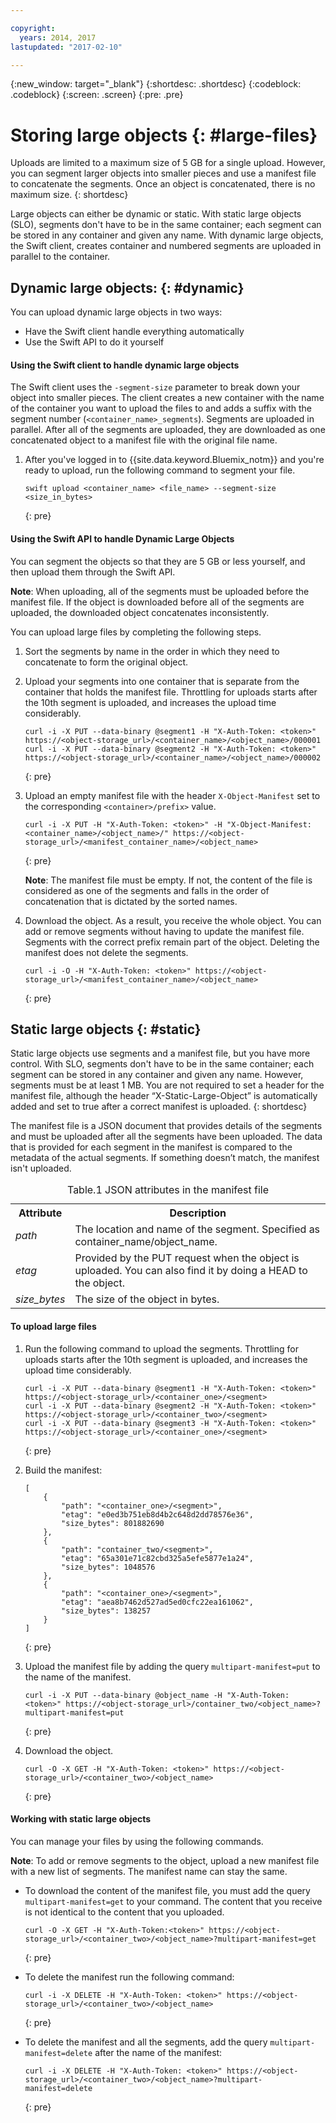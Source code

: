 ```yaml
---

copyright:
  years: 2014, 2017
lastupdated: "2017-02-10"

---
```

{:new_window: target="_blank"}
{:shortdesc: .shortdesc}
{:codeblock: .codeblock}
{:screen: .screen}
{:pre: .pre}


# Storing large objects {: #large-files}

Uploads are limited to a maximum size of 5 GB for a single upload. However, you can segment larger objects into smaller pieces and use a manifest file to concatenate the segments. Once an object is concatenated, there is no maximum size.
{: shortdesc}

Large objects can either be dynamic or static. With static large objects (SLO), segments don't have to be in the same container; each segment can be stored in any container and given any name. With dynamic large objects, the Swift client, creates container and numbered segments are uploaded in parallel to the container.


## Dynamic large objects: {: #dynamic}

You can upload dynamic large objects in two ways:
  * Have the Swift client handle everything automatically
  * Use the Swift API to do it yourself

#### Using the Swift client to handle dynamic large objects

The Swift client uses the `-segment-size` parameter to break down your object into smaller pieces. The client creates a new container with the name of the container you want to upload the files to and adds a suffix with the segment number (`<container_name>_segments`). Segments are uploaded in parallel. After all of the segments are uploaded, they are downloaded as one concatenated object to a manifest file with the original file name.

1. After you've logged in to {{site.data.keyword.Bluemix_notm}} and you're ready to upload, run the following command to segment your file.
    ```
    swift upload <container_name> <file_name> --segment-size <size_in_bytes>
    ```
    {: pre}

#### Using the Swift API to handle Dynamic Large Objects

You can segment the objects so that they are 5 GB or less yourself, and then upload them through the Swift API.

**Note**: When uploading, all of the segments must be uploaded before the manifest file. If the object is downloaded before all of the segments are uploaded, the downloaded object concatenates inconsistently.

You can upload large files by completing the following steps.

1. Sort the segments by name in the order in which they need to concatenate to form the original object.
2. Upload your segments into one container that is separate from the container that holds the manifest file. Throttling for uploads starts after the 10th segment is uploaded, and increases the upload time considerably.  

    ```
    curl -i -X PUT --data-binary @segment1 -H "X-Auth-Token: <token>" https://<object-storage_url>/<container_name>/<object_name>/000001
    curl -i -X PUT --data-binary @segment2 -H "X-Auth-Token: <token>" https://<object-storage_url>/<container_name>/<object_name>/000002
    ```
    {: pre}

3. Upload an empty manifest file with the header `X-Object-Manifest` set to the corresponding `<container>/prefix>` value.

    ```
    curl -i -X PUT -H "X-Auth-Token: <token>" -H "X-Object-Manifest: <container_name>/<object_name>/" https://<object-storage_url>/<manifest_container_name>/<object_name>
    ```
    {: pre}

    **Note**: The manifest file must be empty. If not, the content of the file is considered as one of the segments and falls in the order of concatenation that is dictated by the sorted names.
4. Download the object. As a result, you receive the whole object. You can add or remove segments without having to update the manifest file. Segments with the correct prefix remain part of the object. Deleting the manifest does not delete the segments.

    ```
    curl -i -O -H "X-Auth-Token: <token>" https://<object-storage_url>/<manifest_container_name>/<object_name>
    ```
    {: pre}


## Static large objects {: #static}

Static large objects use segments and a manifest file, but you have more control. With SLO, segments don't have to be in the same container; each segment can be stored in any container and given any name. However, segments must be at least 1 MB. You are not required to set a header for the manifest file, although the header “X-Static-Large-Object” is automatically added and set to true after a correct manifest is uploaded.
{: shortdesc}

The manifest file is a JSON document that provides details of the segments and must be uploaded after all the segments have been uploaded. The data that is provided for each segment in the manifest is compared to the metadata of the actual segments. If something doesn’t match, the manifest isn't uploaded.

<table>
<caption> Table.1 JSON attributes in the manifest file </caption>
  <tr>
    <th> Attribute </th>
    <th> Description </th>
  </tr>
  <tr>
    <td> <i> path </i> </td>
    <td> The location and name of the segment. Specified as container_name/object_name. </td>
  </tr>
  <tr>
    <td> <i> etag </i> </td>
    <td> Provided by the PUT request when the object is uploaded. You can also find it by doing a HEAD to the object. </td>
  </tr>
  <tr>
    <td> <i> size_bytes </i> </td>
    <td> The size of the object in bytes. </td>
  </tr>
</table>



#### To upload large files

1. Run the following command to upload the segments. Throttling for uploads starts after the 10th segment is uploaded, and increases the upload time considerably.  

    ```
    curl -i -X PUT --data-binary @segment1 -H "X-Auth-Token: <token>" https://<object-storage_url>/<container_one>/<segment>
    curl -i -X PUT --data-binary @segment2 -H "X-Auth-Token: <token>" https://<object-storage_url>/<container_two>/<segment>
    curl -i -X PUT --data-binary @segment3 -H "X-Auth-Token: <token>" https://<object-storage_url>/<container_one>/<segment>
    ```
    {: pre}

2. Build the manifest:

    ```
    [
        {
            "path": "<container_one>/<segment>",
            "etag": "e0ed3b751eb8d4b2c648d2dd78576e36",
            "size_bytes": 801882690
        },
        {
            "path": "container_two/<segment>",
            "etag": "65a301e71c82cbd325a5efe5877e1a24",
            "size_bytes": 1048576
        },
        {
            "path": "<container_one>/<segment>",
            "etag": "aea8b7462d527ad5ed0cfc22ea161062",
            "size_bytes": 138257
        }
    ]
    ```
    {: pre}

3. Upload the manifest file by adding the query `multipart-manifest=put` to the name of the manifest.

    ```
    curl -i -X PUT --data-binary @object_name -H "X-Auth-Token: <token>" https://<object-storage_url>/container_two/<object_name>?multipart-manifest=put
    ```
    {: pre}

4. Download the object.

    ```
    curl -O -X GET -H "X-Auth-Token: <token>" https://<object-storage_url>/<container_two>/<object_name>
    ```
    {: pre}


#### Working with static large objects

You can manage your files by using the following commands.

**Note**: To add or remove segments to the object, upload a new manifest file with a new list of segments. The manifest name can stay the same.

* To download the content of the manifest file, you must add the query `multipart-manifest=get` to your command. The content that you receive is not identical to the content that you uploaded.

    ```
    curl -O -X GET -H "X-Auth-Token:<token>" https://<object-storage_url>/<container_two>/<object_name>?multipart-manifest=get
    ```
    {: pre}

* To delete the manifest run the following command:

    ```
    curl -i -X DELETE -H "X-Auth-Token: <token>" https://<object-storage_url>/<container_two>/<object_name>
    ```
    {: pre}

* To delete the manifest and all the segments, add the query `multipart-manifest=delete` after the name of the manifest:

    ```
    curl -i -X DELETE -H "X-Auth-Token: <token>" https://<object-storage_url>/<container_two>/<object_name>?multipart-manifest=delete
    ```
    {: pre}
